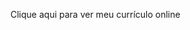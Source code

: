 
Clique <a hrfe=https://laura-jeronimo.github.io/Curriculo-online/>aqui para ver meu currículo online
